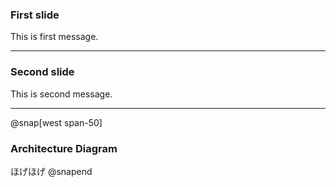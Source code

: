 ### First slide

This is first message.

---

### Second slide

This is second message.

---
@snap[west span-50]
### Architecture Diagram
ほげほげ
@snapend

